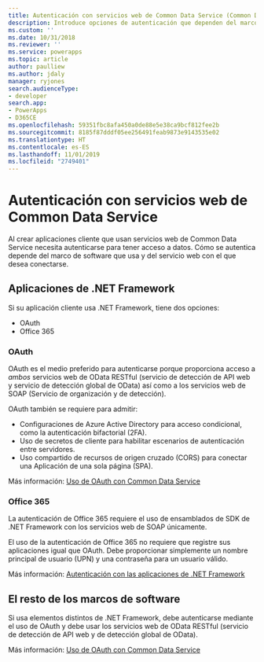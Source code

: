 ```yaml
---
title: Autenticación con servicios web de Common Data Service (Common Data Service) | Microsoft Docs
description: Introduce opciones de autenticación que dependen del marco de software que use.
ms.custom: ''
ms.date: 10/31/2018
ms.reviewer: ''
ms.service: powerapps
ms.topic: article
author: paulliew
ms.author: jdaly
manager: ryjones
search.audienceType:
- developer
search.app:
- PowerApps
- D365CE
ms.openlocfilehash: 59351fbc8afa450a0de88e5e38ca9bcf812fee2b
ms.sourcegitcommit: 8185f87dddf05ee256491feab9873e9143535e02
ms.translationtype: HT
ms.contentlocale: es-ES
ms.lasthandoff: 11/01/2019
ms.locfileid: "2749401"
---
```

# <a name="authentication-with-common-data-service-web-services"></a>Autenticación con servicios web de Common Data Service

Al crear aplicaciones cliente que usan servicios web de Common Data Service necesita autenticarse para tener acceso a datos. Cómo se autentica depende del marco de software que usa y del servicio web con el que desea conectarse.

## <a name="net-framework-applications"></a>Aplicaciones de .NET Framework

Si su aplicación cliente usa .NET Framework, tiene dos opciones:

- OAuth
- Office 365

### <a name="oauth"></a>OAuth

OAuth es el medio preferido para autenticarse porque proporciona acceso a *ambos* servicios web de OData RESTful (servicio de detección de API web y servicio de detección global de OData) así como a los servicios web de SOAP (Servicio de organización y de detección). 

OAuth también se requiere para admitir: 
 - Configuraciones de Azure Active Directory para acceso condicional, como la autenticación bifactorial (2FA).
 - Uso de secretos de cliente para habilitar escenarios de autenticación entre servidores.
 - Uso compartido de recursos de origen cruzado (CORS) para conectar una Aplicación de una sola página (SPA).

Más información: [Uso de OAuth con Common Data Service](authenticate-oauth.md)

### <a name="office-365"></a>Office 365

La autenticación de Office 365 requiere el uso de ensamblados de SDK de .NET Framework con los servicios web de SOAP únicamente.

El uso de la autenticación de Office 365 no requiere que registre sus aplicaciones igual que OAuth. Debe proporcionar simplemente un nombre principal de usuario (UPN) y una contraseña para un usuario válido.

Más información: [Autenticación con las aplicaciones de .NET Framework](authenticate-dot-net-framework.md)

## <a name="all-other-software-frameworks"></a>El resto de los marcos de software

Si usa elementos distintos de .NET Framework, debe autenticarse mediante el uso de OAuth y debe usar los servicios web de OData RESTful (servicio de detección de API web y de detección global de OData).

Más información:  [Uso de OAuth con Common Data Service](authenticate-oauth.md)
